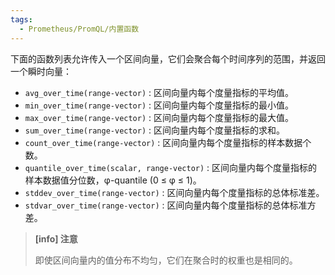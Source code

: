 ```yaml
---
tags:
  - Prometheus/PromQL/内置函数
---
```

下面的函数列表允许传入一个区间向量，它们会聚合每个时间序列的范围，并返回一个瞬时向量：

- `avg_over_time(range-vector)` : 区间向量内每个度量指标的平均值。
- `min_over_time(range-vector)` : 区间向量内每个度量指标的最小值。
- `max_over_time(range-vector)` : 区间向量内每个度量指标的最大值。
- `sum_over_time(range-vector)` : 区间向量内每个度量指标的求和。
- `count_over_time(range-vector)` : 区间向量内每个度量指标的样本数据个数。
- `quantile_over_time(scalar, range-vector)` : 区间向量内每个度量指标的样本数据值分位数，φ-quantile (0 ≤ φ ≤ 1)。
- `stddev_over_time(range-vector)` : 区间向量内每个度量指标的总体标准差。
- `stdvar_over_time(range-vector)` : 区间向量内每个度量指标的总体标准方差。

> **[info] 注意**
>
> 即使区间向量内的值分布不均匀，它们在聚合时的权重也是相同的。
